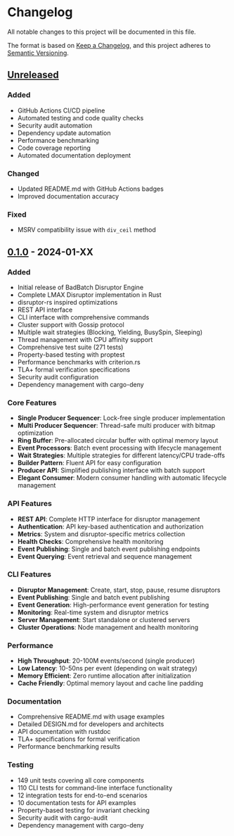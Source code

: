 # Changelog

All notable changes to this project will be documented in this file.

The format is based on [Keep a Changelog](https://keepachangelog.com/en/1.0.0/),
and this project adheres to [Semantic Versioning](https://semver.org/spec/v2.0.0.html).

## [Unreleased]

### Added
- GitHub Actions CI/CD pipeline
- Automated testing and code quality checks
- Security audit automation
- Dependency update automation
- Performance benchmarking
- Code coverage reporting
- Automated documentation deployment

### Changed
- Updated README.md with GitHub Actions badges
- Improved documentation accuracy

### Fixed
- MSRV compatibility issue with `div_ceil` method

## [0.1.0] - 2024-01-XX

### Added
- Initial release of BadBatch Disruptor Engine
- Complete LMAX Disruptor implementation in Rust
- disruptor-rs inspired optimizations
- REST API interface
- CLI interface with comprehensive commands
- Cluster support with Gossip protocol
- Multiple wait strategies (Blocking, Yielding, BusySpin, Sleeping)
- Thread management with CPU affinity support
- Comprehensive test suite (271 tests)
- Property-based testing with proptest
- Performance benchmarks with criterion.rs
- TLA+ formal verification specifications
- Security audit configuration
- Dependency management with cargo-deny

### Core Features
- **Single Producer Sequencer**: Lock-free single producer implementation
- **Multi Producer Sequencer**: Thread-safe multi producer with bitmap optimization
- **Ring Buffer**: Pre-allocated circular buffer with optimal memory layout
- **Event Processors**: Batch event processing with lifecycle management
- **Wait Strategies**: Multiple strategies for different latency/CPU trade-offs
- **Builder Pattern**: Fluent API for easy configuration
- **Producer API**: Simplified publishing interface with batch support
- **Elegant Consumer**: Modern consumer handling with automatic lifecycle management

### API Features
- **REST API**: Complete HTTP interface for disruptor management
- **Authentication**: API key-based authentication and authorization
- **Metrics**: System and disruptor-specific metrics collection
- **Health Checks**: Comprehensive health monitoring
- **Event Publishing**: Single and batch event publishing endpoints
- **Event Querying**: Event retrieval and sequence management

### CLI Features
- **Disruptor Management**: Create, start, stop, pause, resume disruptors
- **Event Publishing**: Single and batch event publishing
- **Event Generation**: High-performance event generation for testing
- **Monitoring**: Real-time system and disruptor metrics
- **Server Management**: Start standalone or clustered servers
- **Cluster Operations**: Node management and health monitoring

### Performance
- **High Throughput**: 20-100M events/second (single producer)
- **Low Latency**: 10-50ns per event (depending on wait strategy)
- **Memory Efficient**: Zero runtime allocation after initialization
- **Cache Friendly**: Optimal memory layout and cache line padding

### Documentation
- Comprehensive README.md with usage examples
- Detailed DESIGN.md for developers and architects
- API documentation with rustdoc
- TLA+ specifications for formal verification
- Performance benchmarking results

### Testing
- 149 unit tests covering all core components
- 110 CLI tests for command-line interface functionality
- 12 integration tests for end-to-end scenarios
- 10 documentation tests for API examples
- Property-based testing for invariant checking
- Security audit with cargo-audit
- Dependency management with cargo-deny

[Unreleased]: https://github.com/deadjoe/badbatch/compare/v0.1.0...HEAD
[0.1.0]: https://github.com/deadjoe/badbatch/releases/tag/v0.1.0
